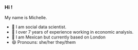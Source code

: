 ### Hi !
My name is Michelle.
- 🔭 I am social data scientist.
- 🎯 I over 7 years of experience working in economic analysis.  
- 📍 I am Mexican but currently based on London
- 😄 Pronouns: she/her they/them
